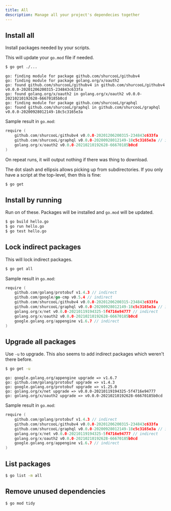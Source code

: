 ```yaml
---
title: All
description: Manage all your project's dependecies together
---
```



## Install all

Install packages needed by your scripts.

This will update your `go.mod` file if needed.

```sh
$ go get ./...
```

```
go: finding module for package github.com/shurcooL/githubv4
go: finding module for package golang.org/x/oauth2
go: found github.com/shurcooL/githubv4 in github.com/shurcooL/githubv4 v0.0.0-20201206200315-234843c633fa
go: found golang.org/x/oauth2 in golang.org/x/oauth2 v0.0.0-20210210192628-66670185b0cd
go: finding module for package github.com/shurcooL/graphql
go: found github.com/shurcooL/graphql in github.com/shurcooL/graphql v0.0.0-20200928012149-18c5c3165e3a
```

Sample result in `go.mod`:

```go
require (
	github.com/shurcooL/githubv4 v0.0.0-20201206200315-234843c633fa
	github.com/shurcooL/graphql v0.0.0-20200928012149-18c5c3165e3a // indirect
	golang.org/x/oauth2 v0.0.0-20210210192628-66670185b0cd
)
```

On repeat runs, it will output nothing if there was thing to download.

The dot slash and ellipsis allows picking up from subdirectories. If you only have a script at the top-level, then this is fine:

```sh
$ go get
```


## Install by running

Run on of these. Packages will be installed and `go.mod` will be updated.

```sh
$ go build hello.go
$ go run hello.go
$ go test hello.go
```


## Lock indirect packages

This will lock indirect packages.

```sh
$ go get all
```

Sample result in `go.mod`:

```go
require (
	github.com/golang/protobuf v1.4.3 // indirect
	github.com/google/go-cmp v0.5.4 // indirect
	github.com/shurcooL/githubv4 v0.0.0-20201206200315-234843c633fa
	github.com/shurcooL/graphql v0.0.0-20200928012149-18c5c3165e3a // indirect
	golang.org/x/net v0.0.0-20210119194325-5f4716e94777 // indirect
	golang.org/x/oauth2 v0.0.0-20210210192628-66670185b0cd
	google.golang.org/appengine v1.6.7 // indirect
)
```


## Upgrade all packages

Use `-u` to upgrade. This also seems to add indirect packages which weren't there before.

```sh
$ go get -u
```

```
go: google.golang.org/appengine upgrade => v1.6.7
go: github.com/golang/protobuf upgrade => v1.4.3
go: google.golang.org/protobuf upgrade => v1.25.0
go: golang.org/x/net upgrade => v0.0.0-20210119194325-5f4716e94777
go: golang.org/x/oauth2 upgrade => v0.0.0-20210210192628-66670185b0cd
```

Sample result in `go.mod`:

```go
require (
	github.com/golang/protobuf v1.4.3 // indirect
	github.com/shurcooL/githubv4 v0.0.0-20201206200315-234843c633fa
	github.com/shurcooL/graphql v0.0.0-20200928012149-18c5c3165e3a // indirect
	golang.org/x/net v0.0.0-20210119194325-5f4716e94777 // indirect
	golang.org/x/oauth2 v0.0.0-20210210192628-66670185b0cd
	google.golang.org/appengine v1.6.7 // indirect
)
```


## List packages

```sh
$ go list -m all
```


## Remove unused dependencies

```sh
$ go mod tidy
```
